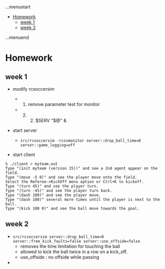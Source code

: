 ...menustart

- [Homework](#5ec325c9726994dcd027d36d7929bf9b)
    - [week 1](#3d331cc7873589d733180e4e33f0accc)
    - [week 2](#6c1ce1e0d36f076c3aad0bd3a92fe868)

...menuend


<h2 id="5ec325c9726994dcd027d36d7929bf9b"></h2>


# Homework 

<h2 id="3d331cc7873589d733180e4e33f0accc"></h2>


## week 1 

- modify rcsoccersim 
    - 1. remove parameter test for monitor
    - 2. 2. $SERV "$@" & 

- start server
    - `src/rcsoccersim -rcssmonitor server::drop_ball_time=0 server::game_logging=off`

- start client

```
% ./client > myteam.out    
Type "(init myteam (version 15))" and see a 2nd agent appear on the field. 
Type "(move -5 0)" and see the player move onto the field. 
Select the Referee->KickOff menu option or Ctrl+K to kickoff. 
Type "(turn 45)" and see the player turn. 
Type "(turn -45)" and see the player turn back. 
Type "(dash 100)" and see the player move. 
Type "(dash 100)" several more times until the player is next to the ball. 
Type "(kick 100 0)" and see the ball move towards the goal. 

```

<h2 id="6c1ce1e0d36f076c3aad0bd3a92fe868"></h2>


## week 2

- `src/rcsoccersim server::drop_ball_time=0 server::free_kick_faults=false server::use_offside=false`
    - removes the time limitation for touching the ball 
    - allowed to kick the ball twice in a row on a kick_off. 
    - use_offside : no offside while passing
- 
 


